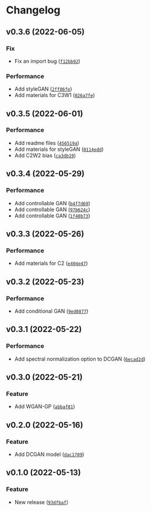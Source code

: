 # Changelog

<!--next-version-placeholder-->

## v0.3.6 (2022-06-05)
### Fix
* Fix an import bug ([`f12bb92`](https://github.com/CaibinSh/GANs/commit/f12bb92dcee78893e1c8bf116dc083e8df051c31))

### Performance
* Add styleGAN ([`2ff86fe`](https://github.com/CaibinSh/GANs/commit/2ff86fe4c7b6d635087b4ed40f66ef2022493681))
* Add materials for C3W1 ([`026a7fe`](https://github.com/CaibinSh/GANs/commit/026a7febf2760cf995080872b7e4185760125574))

## v0.3.5 (2022-06-01)
### Performance
* Add readme files ([`456519a`](https://github.com/CaibinSh/GANs/commit/456519a3252fbb0ddba95d2ed6d3187af82605a1))
* Add materials for styleGAN ([`0114edd`](https://github.com/CaibinSh/GANs/commit/0114edd488cdb77d8c50ebc7811fe6e17aae96ed))
* Add C2W2 bias ([`ca3db19`](https://github.com/CaibinSh/GANs/commit/ca3db193ab9b42e4224b8aaf25efaf01a982418c))

## v0.3.4 (2022-05-29)
### Performance
* Add controllable GAN ([`b4f7d69`](https://github.com/CaibinSh/GANs/commit/b4f7d69a3d7eabd30ffabbd3d4ffd07cf08036f5))
* Add controllable GAN ([`97b624c`](https://github.com/CaibinSh/GANs/commit/97b624c8710afb488429ba4a6e058a6c679410a6))
* Add controllable GAN ([`1f48b73`](https://github.com/CaibinSh/GANs/commit/1f48b7375ffeeb4873216e5b80b8081bc4e0f6df))

## v0.3.3 (2022-05-26)
### Performance
* Add materials for C2 ([`e404e47`](https://github.com/CaibinSh/GANs/commit/e404e47c793f4ea404b4a9c907c5e6dd1284bed6))

## v0.3.2 (2022-05-23)
### Performance
* Add conditional GAN ([`9ed0877`](https://github.com/CaibinSh/GANs/commit/9ed0877d4b9d6466ca68ce01d3da95038f8d02ef))

## v0.3.1 (2022-05-22)
### Performance
* Add spectral normalization option to DCGAN ([`6ecad2d`](https://github.com/CaibinSh/GANs/commit/6ecad2d157fc4daf270e1245a61df039e49b38b9))

## v0.3.0 (2022-05-21)
### Feature
* Add WGAN-GP ([`abbaf81`](https://github.com/CaibinSh/GANs/commit/abbaf81a285f8372d94344295e145161185c38ac))

## v0.2.0 (2022-05-16)
### Feature
* Add DCGAN model ([`dac1709`](https://github.com/CaibinSh/GANs/commit/dac170900a19b9bf666f9145ac3c89b2085d8c02))

## v0.1.0 (2022-05-13)
### Feature
* New release ([`93dfbaf`](https://github.com/CaibinSh/GANs/commit/93dfbaf0088d20b8c45a078373028b717e23f26c))
